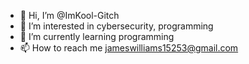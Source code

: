 - 👋 Hi, I’m @ImKool-Gitch
- 👀 I’m interested in cybersecurity, programming
- 🌱 I’m currently learning programming
- 📫 How to reach me jameswilliams15253@gmail.com

<!---
ImKool-Gitch/ImKool-Gitch is a ✨ special ✨ repository because its `README.md` (this file) appears on your GitHub profile.
You can click the Preview link to take a look at your changes.
--->
